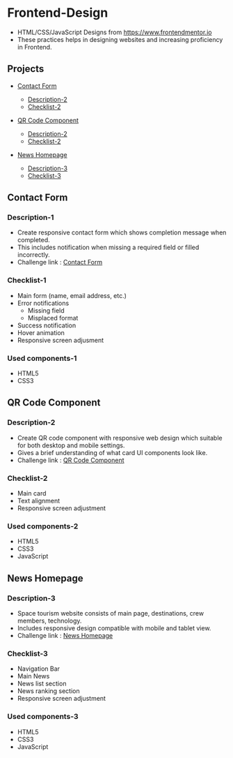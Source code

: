 # Frontend-Design
- HTML/CSS/JavaScript Designs from https://www.frontendmentor.io
- These practices helps in designing websites and increasing proficiency in Frontend.

## Projects

- [Contact Form](#contact-form)
  - [Description-2](#description-1)
  - [Checklist-2](#checklist-2)

- [QR Code Component](#qr-code-component)
  - [Description-2](#description-2)
  - [Checklist-2](#checklist-2)

- [News Homepage](#news-homepage)
  - [Description-3](#description-3)
  - [Checklist-3](#checklist-3)

## Contact Form

### Description-1
  - Create responsive contact form which shows completion message when completed.
  - This includes notification when missing a required field or filled incorrectly.
  - Challenge link : [Contact Form](https://www.frontendmentor.io/challenges/contact-form--G-hYlqKJj)

### Checklist-1
  - Main form (name, email address, etc.)
  - Error notifications
      - Missing field
      - Misplaced format
  - Success notification
  - Hover animation
  - Responsive screen adjusment
### Used components-1
  - HTML5
  - CSS3

## QR Code Component

### Description-2
  - Create QR code component with responsive web design which suitable for both desktop and mobile settings.
  - Gives a brief understanding of what card UI components look like.
  - Challenge link : [QR Code Component](https://www.frontendmentor.io/challenges/qr-code-component-iux_sIO_H)

### Checklist-2
  - Main card
  - Text alignment
  - Responsive screen adjustment

### Used components-2
  - HTML5
  - CSS3
  - JavaScript

## News Homepage

### Description-3
  - Space tourism website consists of main page, destinations, crew members, technology.
  - Includes responsive design compatible with mobile and tablet view.
  - Challenge link : [News Homepage](https://www.frontendmentor.io/challenges/news-homepage-H6SWTa1MFl)

### Checklist-3
  - Navigation Bar
  - Main News
  - News list section
  - News ranking section
  - Responsive screen adjustment

### Used components-3
  - HTML5
  - CSS3
  - JavaScript





